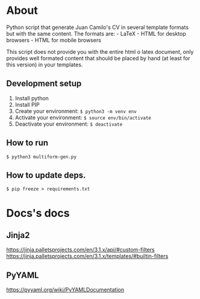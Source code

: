 # About
Python script that generate Juan Camilo's CV in several template formats    
but with the same content.
The formats are:
    - LaTeX
    - HTML for desktop browsers
    - HTML for mobile browsers

This script does not provide you with the entire html o latex document, 
only provides well formated content that should be placed by hand (at least
for this version) in your templates.

## Development setup
1. Install python
2. Install PIP
3. Create your environment: `$ python3 -m venv env`
4. Activate your environment: `$ source env/bin/activate`
5. Deactivate your environment: `$ deactivate`

## How to run
`$ python3 multiform-gen.py`

## How to update deps.
`$ pip freeze > requirements.txt`

# Docs's docs
## Jinja2
https://jinja.palletsprojects.com/en/3.1.x/api/#custom-filters
https://jinja.palletsprojects.com/en/3.1.x/templates/#builtin-filters
## PyYAML
https://pyyaml.org/wiki/PyYAMLDocumentation

